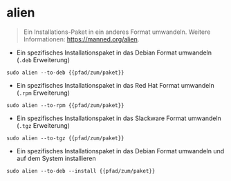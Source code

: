 # alien

> Ein Installations-Paket in ein anderes Format umwandeln.
> Weitere Informationen: <https://manned.org/alien>.

- Ein spezifisches Installationspaket in das Debian Format umwandeln (`.deb` Erweiterung)

`sudo alien --to-deb {{pfad/zum/paket}}`

- Ein spezifisches Installationspaket in das Red Hat Format umwandeln (`.rpm` Erweiterung)

`sudo alien --to-rpm {{pfad/zum/paket}}`

- Ein spezifisches Installationspaket in das Slackware Format umwandeln (`.tgz` Erweiterung)

`sudo alien --to-tgz {{pfad/zum/paket}}`

- Ein spezifisches Installationspaket in das Debian Format umwandeln und auf dem System installieren

`sudo alien --to-deb --install {{pfad/zum/paket}}`
